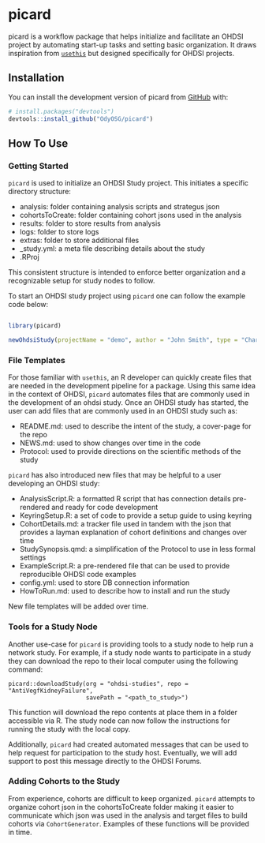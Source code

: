# picard

<!-- badges: start -->

<!-- badges: end -->

picard is a workflow package that helps initialize and facilitate an OHDSI project by automating start-up tasks and setting basic organization. It draws inspiration from [`usethis`](https://usethis.r-lib.org/) but designed specifically for OHDSI projects.

## Installation

You can install the development version of picard from [GitHub](https://github.com/) with:

``` r
# install.packages("devtools")
devtools::install_github("OdyOSG/picard")
```

## How To Use

### Getting Started

`picard` is used to initialize an OHDSI Study project. This initiates a specific directory structure:

- analysis: folder containing analysis scripts and strategus json
- cohortsToCreate: folder containing cohort jsons used in the analysis
- results: folder to store results from analysis
- logs: folder to store logs
- extras: folder to store additional files
- _study.yml: a meta file describing details about the study
- .RProj

This consistent structure is intended to enforce better organization and a recognizable setup for study nodes to follow.

To start an OHDSI study project using `picard` one can follow the example code below:

``` r

library(picard)

newOhdsiStudy(projectName = "demo", author = "John Smith", type = "Characterization")

```

### File Templates

For those familiar with `usethis`, an R developer can quickly create files that are needed in the development pipeline for a package. Using this same idea in the context of OHDSI, `picard` automates files that are commonly used in the development of an ohdsi study. Once an OHDSI study has started, the user can add files that are commonly used in an OHDSI study such as:

- README.md: used to describe the intent of the study, a cover-page for the repo
- NEWS.md: used to show changes over time in the code
- Protocol: used to provide directions on the scientific methods of the study


`picard` has also introduced new files that may be helpful to a user developing an OHDSI study:

- AnalysisScript.R: a formatted R script that has connection details pre-rendered and ready for code development
- KeyringSetup.R: a set of code to provide a setup guide to using keyring
- CohortDetails.md: a tracker file used in tandem with the json that provides a layman explanation of cohort definitions and changes over time 
- StudySynopsis.qmd: a simplification of the Protocol to use in less formal settings
- ExampleScript.R: a pre-rendered file that can be used to provide reproducible OHDSI code examples
- config.yml: used to store DB connection information
- HowToRun.md: used to describe how to install and run the study

New file templates will be added over time. 


### Tools for a Study Node

Another use-case for `picard` is providing tools to a study node to help run a network study. For example, if a study node wants to participate in a study they can download the repo to their local computer using the following command:

```
picard::downloadStudy(org = "ohdsi-studies", repo = "AntiVegfKidneyFailure", 
                      savePath = "<path_to_study>")
```

This function will download the repo contents at place them in a folder accessible via R. The study node can now follow the instructions for running the study with the local copy.

Additionally, `picard` had created automated messages that can be used to help request for participation to the study host. Eventually, we will add support to post this message directly to the OHDSI Forums. 

### Adding Cohorts to the Study

From experience, cohorts are difficult to keep organized. `picard` attempts to organize cohort json in the cohortsToCreate folder making it easier to communicate which json was used in the analysis and target files to build cohorts via `CohortGenerator`. Examples of these functions will be provided in time. 
